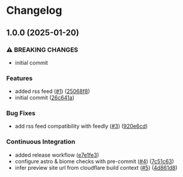 # Changelog

## 1.0.0 (2025-01-20)


### ⚠ BREAKING CHANGES

* initial commit

### Features

* added rss feed ([#1](https://github.com/kieranbrown/portfolio/issues/1)) ([25068f8](https://github.com/kieranbrown/portfolio/commit/25068f83e3f63f64def771199d34807a930fe751))
* initial commit ([26c641a](https://github.com/kieranbrown/portfolio/commit/26c641a41036dc697013709b5a0a58dc6cd5c301))


### Bug Fixes

* add rss feed compatibility with feedly ([#3](https://github.com/kieranbrown/portfolio/issues/3)) ([920e6cd](https://github.com/kieranbrown/portfolio/commit/920e6cde130e50e96a8e82b49f74736675faa236))


### Continuous Integration

* added release workflow ([e7e1fe3](https://github.com/kieranbrown/portfolio/commit/e7e1fe3a1a06d5671cd23a9ff8fe5b8e5299434b))
* configure astro & biome checks with pre-commit ([#4](https://github.com/kieranbrown/portfolio/issues/4)) ([7c51c63](https://github.com/kieranbrown/portfolio/commit/7c51c63b9d74bad37ca4bbd2f8c933b8f775d322))
* infer preview site url from cloudflare build context ([#5](https://github.com/kieranbrown/portfolio/issues/5)) ([4d861d8](https://github.com/kieranbrown/portfolio/commit/4d861d8e04053c2fc61066c2dfd7aa2cf744b682))
